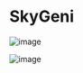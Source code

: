 # SkyGeni
 
![image](https://github.com/VRThakur20/SkyGeni/assets/91954371/0d2a2bee-86ac-4642-a66d-f6a694388d27)



![image](https://github.com/VRThakur20/SkyGeni/assets/91954371/c4ee36ce-b38a-469e-b1f4-f713ffaa5ba2)

